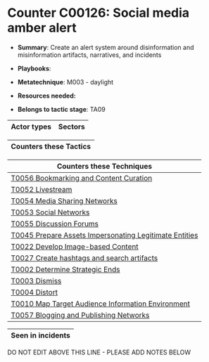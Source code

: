 # Counter C00126: Social media amber alert

* **Summary**: Create an alert system around disinformation and misinformation artifacts, narratives, and incidents 

* **Playbooks**: 

* **Metatechnique**: M003 - daylight

* **Resources needed:** 

* **Belongs to tactic stage**: TA09


| Actor types | Sectors |
| ----------- | ------- |



| Counters these Tactics |
| ---------------------- |



| Counters these Techniques |
| ------------------------- |
| [T0056 Bookmarking and Content Curation](../generated_pages/techniques/T0056.md) |
| [T0052 Livestream](../generated_pages/techniques/T0052.md) |
| [T0054 Media Sharing Networks](../generated_pages/techniques/T0054.md) |
| [T0053  Social Networks](../generated_pages/techniques/T0053.md) |
| [T0055 Discussion Forums](../generated_pages/techniques/T0055.md) |
| [T0045 Prepare Assets Impersonating Legitimate Entities](../generated_pages/techniques/T0045.md) |
| [T0022 Develop Image-based Content](../generated_pages/techniques/T0022.md) |
| [T0027 Create hashtags and search artifacts](../generated_pages/techniques/T0027.md) |
| [T0002 Determine Strategic Ends](../generated_pages/techniques/T0002.md) |
| [T0003 Dismiss](../generated_pages/techniques/T0003.md) |
| [T0004 Distort](../generated_pages/techniques/T0004.md) |
| [T0010 Map Target Audience Information Environment](../generated_pages/techniques/T0010.md) |
| [T0057 Blogging and Publishing Networks](../generated_pages/techniques/T0057.md) |



| Seen in incidents |
| ----------------- |


DO NOT EDIT ABOVE THIS LINE - PLEASE ADD NOTES BELOW